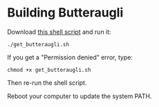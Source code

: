 # Building Butteraugli

Download [this shell script](get_butteraugli.sh) and run it:

    ./get_butteraugli.sh

If you get a "Permission denied" error, type:

    chmod +x get_butteraugli.sh

Then re-run the shell script.

Reboot your computer to update the system PATH.
